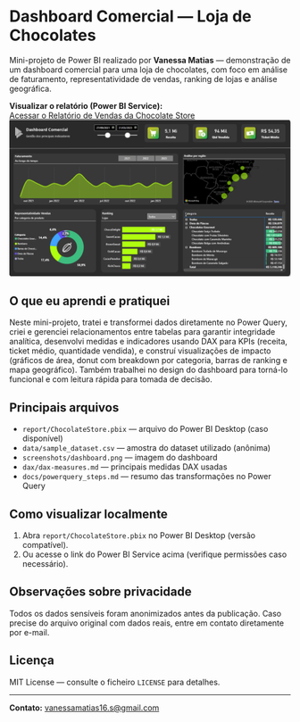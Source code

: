 
# Dashboard Comercial — Loja de Chocolates

Mini-projeto de Power BI realizado por **Vanessa Matias** — demonstração de um dashboard comercial para uma loja de chocolates, com foco em análise de faturamento, representatividade de vendas, ranking de lojas e análise geográfica.

**Visualizar o relatório (Power BI Service):**  
[Acessar o Relatório de Vendas da Chocolate Store](https://app.powerbi.com/view?r=eyJrIjoiMmFmOTk4NjYtNDdiZS00NmJkLTg2ODQtNTEwZDg0YjdmMzRlIiwidCI6IjRhMjJmMTE2LTUxY2UtNGZlMy1hZWFhLTljNDYxNDNkMDg4YiJ9)
![Dashboard do Projeto](https://raw.githubusercontent.com/Vanessa-Matias/powerbi-chocolate-store/main/img/Captura%20de%20tela%202025-08-09%20140134.png)

## O que eu aprendi e pratiquei
Neste mini-projeto, tratei e transformei dados diretamente no Power Query, criei e gerenciei relacionamentos entre tabelas para garantir integridade analítica, desenvolvi medidas e indicadores usando DAX para KPIs (receita, ticket médio, quantidade vendida), e construí visualizações de impacto (gráficos de área, donut com breakdown por categoria, barras de ranking e mapa geográfico). Também trabalhei no design do dashboard para torná-lo funcional e com leitura rápida para tomada de decisão.

## Principais arquivos
- `report/ChocolateStore.pbix` — arquivo do Power BI Desktop (caso disponível)
- `data/sample_dataset.csv` — amostra do dataset utilizado (anônima)
- `screenshots/dashboard.png` — imagem do dashboard
- `dax/dax-measures.md` — principais medidas DAX usadas
- `docs/powerquery_steps.md` — resumo das transformações no Power Query

## Como visualizar localmente
1. Abra `report/ChocolateStore.pbix` no Power BI Desktop (versão compatível).
2. Ou acesse o link do Power BI Service acima (verifique permissões caso necessário).

## Observações sobre privacidade
Todos os dados sensíveis foram anonimizados antes da publicação. Caso precise do arquivo original com dados reais, entre em contato diretamente por e-mail.

## Licença
MIT License — consulte o ficheiro `LICENSE` para detalhes.

---

**Contato:** vanessamatias16.s@gmail.com 
